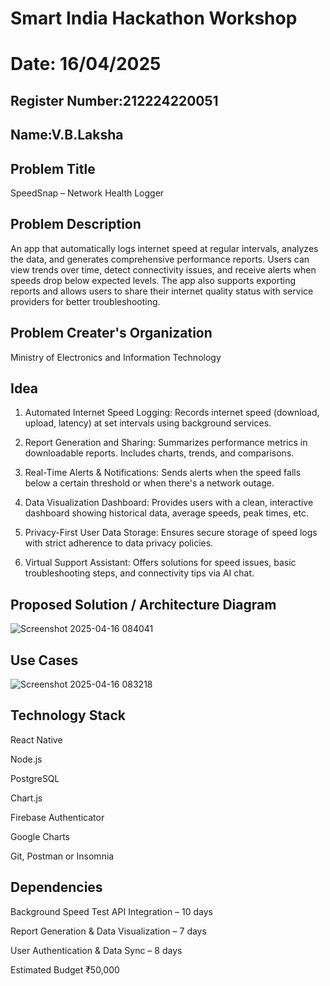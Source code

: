 # Smart India Hackathon Workshop
# Date: 16/04/2025
## Register Number:212224220051
## Name:V.B.Laksha

## Problem Title 


SpeedSnap – Network Health Logger
## Problem Description
An app that automatically logs internet speed at regular intervals, analyzes the data, and generates comprehensive performance reports. Users can view trends over time, detect connectivity issues, and receive alerts when speeds drop below expected levels. The app also supports exporting reports and allows users to share their internet quality status with service providers for better troubleshooting.
## Problem Creater's Organization
Ministry of Electronics and Information Technology


## Idea
1. Automated Internet Speed Logging:
Records internet speed (download, upload, latency) at set intervals using background services.

2. Report Generation and Sharing:
Summarizes performance metrics in downloadable reports. Includes charts, trends, and comparisons.

3. Real-Time Alerts & Notifications:
Sends alerts when the speed falls below a certain threshold or when there's a network outage.

4. Data Visualization Dashboard:
Provides users with a clean, interactive dashboard showing historical data, average speeds, peak times, etc.

5. Privacy-First User Data Storage:
Ensures secure storage of speed logs with strict adherence to data privacy policies.

6. Virtual Support Assistant:
Offers solutions for speed issues, basic troubleshooting steps, and connectivity tips via AI chat.







## Proposed Solution / Architecture Diagram
![Screenshot 2025-04-16 084041](https://github.com/user-attachments/assets/fdebfb52-26ed-441a-8625-7a424c22c114)


## Use Cases
![Screenshot 2025-04-16 083218](https://github.com/user-attachments/assets/77b592b6-f6e6-4cea-9f6e-581bc9c61cfc)


## Technology Stack
React Native

Node.js

PostgreSQL

Chart.js

Firebase Authenticator

Google Charts

Git, Postman or Insomnia

## Dependencies

Background Speed Test API Integration – 10 days

Report Generation & Data Visualization – 7 days

User Authentication & Data Sync – 8 days

Estimated Budget
₹50,000



